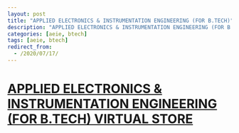 ```yaml
---
layout: post
title: "APPLIED ELECTRONICS & INSTRUMENTATION ENGINEERING (FOR B.TECH)"
description: "APPLIED ELECTRONICS & INSTRUMENTATION ENGINEERING (FOR B.TECH)"
categories: [aeie, btech]
tags: [aeie, btech]
redirect_from:
  - /2020/07/17/
---
```

# [APPLIED ELECTRONICS & INSTRUMENTATION ENGINEERING (FOR B.TECH) VIRTUAL STORE](https://vdoconf.gnitdigiconclave.com/b/app-zxw-uhu)
